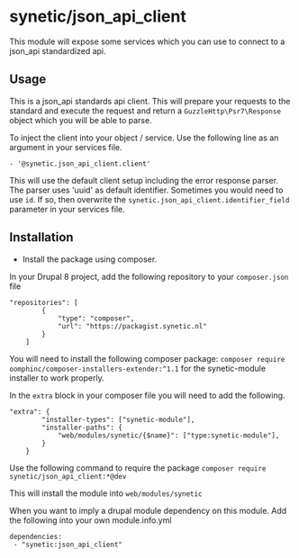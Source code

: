 # synetic/json_api_client #

This module will expose some services which you can use to connect to a json_api standardized api.

## Usage ##

This is a json_api standards api client. This will prepare your requests to the standard and execute the request and 
return a `GuzzleHttp\Psr7\Response` object which you will be able to parse.

To inject the client into your object / service. Use the following line as an argument in your services file.

```
- '@synetic.json_api_client.client'
```

This will use the default client setup including the error response parser. The parser
uses 'uuid' as default identifier. Sometimes you would need to use `id`. If so, then 
overwrite the `synetic.json_api_client.identifier_field` parameter in your services file.

## Installation

- Install the package using composer.

In your Drupal 8 project, add the following repository to your `composer.json` file
```
"repositories": [
        {
            "type": "composer",
            "url": "https://packagist.synetic.nl"
        }
    ]
```

You will need to install the following composer package: `composer require oomphinc/composer-installers-extender:^1.1` for the 
synetic-module installer to work properly.

In the `extra` block in your composer file you will need to add the following.
```
"extra": {
        "installer-types": ["synetic-module"],
        "installer-paths": {
            "web/modules/synetic/{$name}": ["type:synetic-module"],
        }
    }
```

Use the following command to require the package `composer require synetic/json_api_client:*@dev`

This will install the module into `web/modules/synetic`

When you want to imply a drupal module dependency on this module. Add the following into your own module.info.yml

```
dependencies:
 - "synetic:json_api_client"
```
